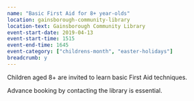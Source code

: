 ```yaml
---
name: "Basic First Aid for 8+ year-olds"
location: gainsborough-community-library
location-text: Gainsborough Community Library
event-start-date: 2019-04-13
event-start-time: 1515
event-end-time: 1645
event-category: ["childrens-month", "easter-holidays"]
breadcrumb: y
---
```


Children aged 8+ are invited to learn basic First Aid techniques.

Advance booking by contacting the library is essential.
